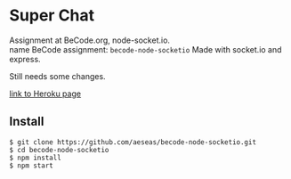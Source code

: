# Super Chat
Assignment at BeCode.org, node-socket.io. <br>
name BeCode assignment: `becode-node-socketio`
Made with socket.io and express. <br>

Still needs some changes.

[link to Heroku page](https://becode-socketio.herokuapp.com/)

## Install
    $ git clone https://github.com/aeseas/becode-node-socketio.git
    $ cd becode-node-socketio
    $ npm install
    $ npm start
